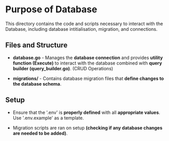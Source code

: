 # Purpose of Database

This directory contains the code and scripts necessary to interact with the Database, including database intitialisation, migration, and connections.

## Files and Structure

- **database.go** - Manages the **database connection** and provides **utility function (Execute)** to interact with the database combined with **query builder (query_builder.go)**. (CRUD Operations)

- **migrations/** - Contains database migration files that **define changes to the database schema**.

## Setup

- Ensure that the '.env' is **properly defined** with all **appropriate values**. Use '.env.example' as a template.

- Migration scripts are ran on setup **(checking if any database changes are needed to be added)**.

